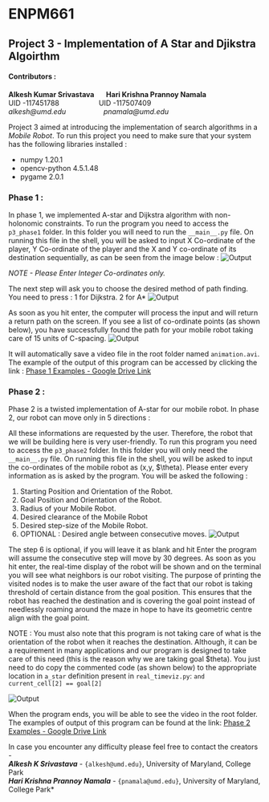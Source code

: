 # ENPM661
## Project 3 - Implementation of A Star and Djikstra Algoirthm
#### **Contributors :**
**Alkesh Kumar Srivastava**&nbsp;&nbsp;&nbsp;&nbsp;&nbsp;&nbsp;**Hari Krishna Prannoy Namala** <br />
UID -117451788&nbsp;&nbsp;&nbsp;&nbsp;&nbsp;&nbsp;&nbsp;&nbsp;&nbsp;&nbsp;&nbsp;&nbsp;&nbsp;&nbsp;&nbsp;&nbsp;&nbsp;&nbsp;&nbsp;&nbsp;UID -117507409 <br />
_alkesh@umd.edu_&nbsp;&nbsp;&nbsp;&nbsp;&nbsp;&nbsp;&nbsp;&nbsp;&nbsp;&nbsp;&nbsp;&nbsp;&nbsp;&nbsp;&nbsp;&nbsp;&nbsp;&nbsp;&nbsp;_pnamala@umd.edu_

Project 3 aimed at introducing the implementation of search algorithms in a *Mobile Robot*. To run this project you need to make sure that your system has the following libraries installed :
* numpy	1.20.1	
* opencv-python	4.5.1.48
* pygame	2.0.1


### Phase 1 :
In phase 1, we implemented A-star and Dijkstra algorithm with non-holonomic constraints. To run the program you need to access the `p3_phase1` folder. In this folder you will need to run the `__main__.py` file.
On running this file in the shell, you will be asked to input X Co-ordinate of the player, Y Co-ordinate of the player and the X and Y co-ordinate of its destination sequentially, as can be seen from the image below :
![Output](https://github.com/alkesh-umd/enpm661-p3/blob/main/uploads/Capture1.PNG)

*NOTE - Please Enter Integer Co-ordinates only.*

The next step will ask you to choose the desired method of path finding. You need to press :
1 for Dijkstra.
2 for A*
![Output](https://github.com/alkesh-umd/enpm661-p3/blob/main/uploads/Capture2.PNG)

As soon as you hit enter, the computer will process the input and will return a return path on the screen. If you see a list of co-ordinate points (as shown below), you have successfully found the path for your mobile robot taking care of 15 units of C-spacing.
![Output](https://github.com/alkesh-umd/enpm661-p3/blob/main/uploads/Capture3.PNG)


It will automatically save a video file in the root folder named `animation.avi`.
The example of the output of this program can be accessed by clicking the link :
<a href="https://drive.google.com/drive/folders/1UoAINFKPDdIG82chyeUXzRa0-S6AzK54?usp=sharing"> Phase 1 Examples - Google Drive Link</a>



### Phase 2 :
Phase 2 is a twisted implementation of A-star for our mobile robot. In phase 2, our robot can move only in 5 directions :

All these informations are requested by the user. Therefore, the robot that we will be building here is very user-friendly. To run this program you need to access the `p3_phase2` folder. In this folder you will only need the `__main__.py` file.
On running this file in the shell, you will be asked to input the co-ordinates of the mobile robot as (x,y, $\theta). Please enter every information as is asked by the program. You will be asked the following :
1. Starting Position and Orientation of the Robot.
2. Goal Position and Orientation of the Robot.
3. Radius of your Mobile Robot.
4. Desired clearance of the Mobile Robot
5. Desired step-size of the Mobile Robot.
6. OPTIONAL : Desired angle between consecutive moves.
![Output](https://github.com/alkesh-umd/enpm661-p3/blob/main/uploads/Capture4.PNG)

The step 6 is optional, if you will leave it as blank and hit Enter the program will assume the consecutive step will move by 30 degrees. As soon as you hit enter, the real-time display of the robot will be shown and on the terminal you will see what neighbors is our robot visiting. The purpose of printing the visited nodes is to make the user aware of the fact that our robot is taking threshold of certain distance from the goal position. This ensures that the robot has reached the destination and is covering the goal point instead of needlessly roaming around the maze in hope to have its geometric centre align with the goal point.

NOTE : You must also note that this program is not taking care of what is the orientation of the robot when it reaches the destination. Although, it can be a requirement in many applications and our program is designed to take care of this need (this is the reason why we are taking goal \$theta). You just need to do copy the commented code (as shown below) to the appropriate location in `a_star` definition present in `real_timeviz.py`:
`and current_cell[2] == goal[2] `

![Output](https://github.com/alkesh-umd/enpm661-p3/blob/main/uploads/Capture6.gif)


When the program ends, you will be able to see the video in the root folder. The examples of output of this program can be found at the link:
<a href="https://drive.google.com/drive/folders/1jz5VxoXAydE1zxKnoIQK9snieuANEJN3?usp=sharing"> Phase 2 Examples - Google Drive Link</a>







In case you encounter any difficulty please feel free to contact the creators - <br/>
***Alkesh K Srivastava*** - `{alkesh@umd.edu}`, University of Maryland, College Park <br/>
***Hari Krishna Prannoy Namala*** - `{pnamala@umd.edu}`, University of Maryland, College Park* <br/>
